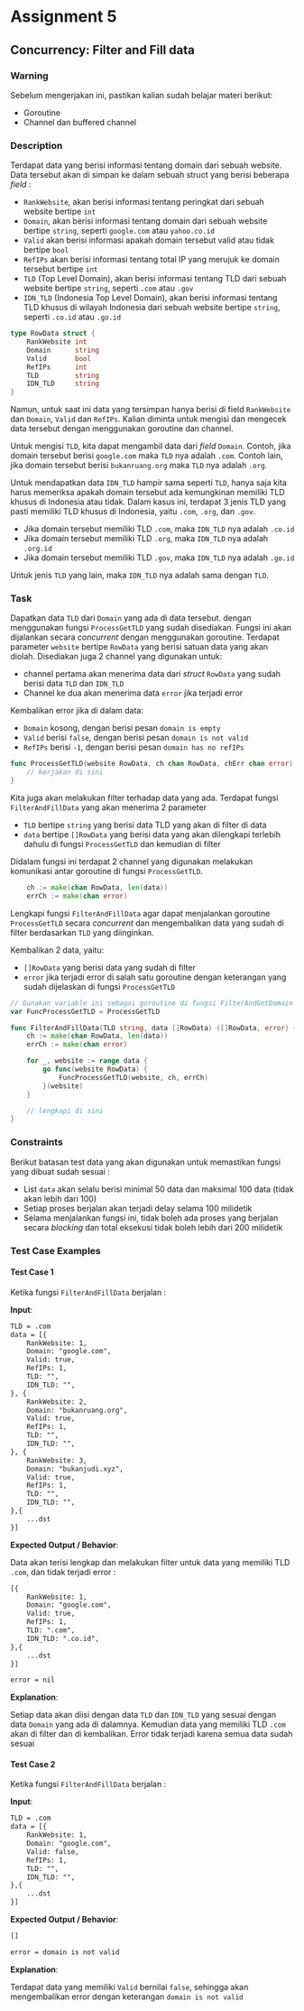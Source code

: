 # Assignment 5

## Concurrency: Filter and Fill data

### Warning

Sebelum mengerjakan ini, pastikan kalian sudah belajar materi berikut:

- Goroutine
- Channel dan buffered channel

### Description

Terdapat data yang berisi informasi tentang domain dari sebuah website. Data tersebut akan di simpan ke dalam sebuah struct yang berisi beberapa _field_ :

- `RankWebsite`, akan berisi informasi tentang peringkat dari sebuah website bertipe `int`
- `Domain`, akan berisi informasi tentang domain dari sebuah website bertipe `string`, seperti `google.com` atau `yahoo.co.id`
- `Valid` akan berisi informasi apakah domain tersebut valid atau tidak bertipe `bool`
- `RefIPs` akan berisi informasi tentang total IP yang merujuk ke domain tersebut bertipe `int`
- `TLD` (Top Level Domain), akan berisi informasi tentang TLD dari sebuah website bertipe `string`, seperti `.com` atau `.gov`
- `IDN_TLD` (Indonesia Top Level Domain), akan berisi informasi tentang TLD khusus di wilayah Indonesia dari sebuah website bertipe `string`, seperti `.co.id` atau `.go.id`

```go
type RowData struct {
    RankWebsite int    
    Domain      string 
    Valid       bool  
    RefIPs      int  
    TLD         string 
    IDN_TLD     string 
}
```

Namun, untuk saat ini data yang tersimpan hanya berisi di field `RankWebsite` dan `Domain`, `Valid` dan `RefIPs`. Kalian diminta untuk mengisi dan mengecek data tersebut dengan menggunakan goroutine dan channel.

Untuk mengisi `TLD`, kita dapat mengambil data dari _field_ `Domain`. Contoh, jika domain tersebut berisi `google.com` maka `TLD` nya adalah `.com`.  Contoh lain, jika domain tersebut berisi `bukanruang.org` maka `TLD` nya adalah `.org`.

Untuk mendapatkan data `IDN_TLD` hampir sama seperti `TLD`, hanya saja kita harus memeriksa apakah domain tersebut ada kemungkinan memiliki TLD khusus di Indonesia atau tidak. Dalam kasus ini, terdapat 3 jenis TLD yang pasti memiliki TLD khusus di Indonesia, yaitu `.com`, `.org`, dan `.gov`.

- Jika domain tersebut memiliki TLD `.com`, maka `IDN_TLD` nya adalah `.co.id`
- Jika domain tersebut memiliki TLD `.org`, maka `IDN_TLD` nya adalah `.org.id`
- Jika domain tersebut memiliki TLD `.gov`, maka `IDN_TLD` nya adalah `.go.id`

Untuk jenis `TLD` yang lain, maka `IDN_TLD` nya adalah sama dengan `TLD`.

### Task

Dapatkan data `TLD` dari `Domain` yang ada di data tersebut. dengan menggunakan fungsi `ProcessGetTLD` yang sudah disediakan. Fungsi ini akan dijalankan secara _concurrent_ dengan menggunakan goroutine. Terdapat parameter `website` bertipe `RowData` yang berisi satuan data yang akan diolah. Disediakan juga 2 channel yang digunakan untuk:

- channel pertama akan menerima data dari _struct_ `RowData` yang sudah berisi data `TLD` dan `IDN_TLD`
- Channel ke dua akan menerima data `error` jika terjadi error

Kembalikan error jika di dalam data:

- `Domain` kosong, dengan berisi pesan `domain is empty`
- `Valid` berisi `false`, dengan berisi pesan `domain is not valid`
- `RefIPs` berisi `-1`, dengan berisi pesan `domain has no refIPs`

```go
func ProcessGetTLD(website RowData, ch chan RowData, chErr chan error) {
    // kerjakan di sini
}
```

Kita juga akan melakukan filter terhadap data yang ada. Terdapat fungsi `FilterAndFillData` yang akan menerima 2 parameter

- `TLD` bertipe `string` yang berisi data TLD yang akan di filter di data
- `data` bertipe `[]RowData` yang berisi data yang akan dilengkapi terlebih dahulu di fungsi `ProcessGetTLD` dan kemudian di filter

Didalam fungsi ini terdapat 2 channel yang digunakan melakukan komunikasi antar goroutine di fungsi `ProcessGetTLD`.

```go
    ch := make(chan RowData, len(data))
    errCh := make(chan error)
```

Lengkapi fungsi `FilterAndFillData` agar dapat menjalankan goroutine `ProcessGetTLD` secara _concurrent_ dan mengembalikan data yang sudah di filter berdasarkan `TLD` yang diinginkan.

Kembalikan 2 data, yaitu:

- `[]RowData` yang berisi data yang sudah di filter
- `error` jika terjadi error di salah satu goroutine dengan keterangan yang sudah dijelaskan di fungsi `ProcessGetTLD`

```go
// Gunakan variable ini sebagai goroutine di fungsi FilterAndGetDomain
var FuncProcessGetTLD = ProcessGetTLD

func FilterAndFillData(TLD string, data []RowData) ([]RowData, error) {
    ch := make(chan RowData, len(data))
    errCh := make(chan error)

    for _, website := range data {
        go func(website RowData) {
            FuncProcessGetTLD(website, ch, errCh)
        }(website)
    }

    // lengkapi di sini
}
```

### Constraints

Berikut batasan test data yang akan digunakan untuk memastikan fungsi yang dibuat sudah sesuai :

- List `data` akan selalu berisi minimal 50 data dan maksimal 100 data (tidak akan lebih dari 100)
- Setiap proses berjalan akan terjadi delay selama 100 milidetik
- Selama menjalankan fungsi ini, tidak boleh ada proses yang berjalan secara _blocking_ dan total eksekusi tidak boleh lebih dari 200 milidetik

### Test Case Examples

#### Test Case 1

Ketika fungsi `FilterAndFillData` berjalan :

**Input**:

```txt
TLD = .com
data = [{
    RankWebsite: 1,
    Domain: "google.com",
    Valid: true,
    RefIPs: 1,
    TLD: "",
    IDN_TLD: "",
}, {
    RankWebsite: 2,
    Domain: "bukanruang.org",
    Valid: true,
    RefIPs: 1,
    TLD: "",
    IDN_TLD: "",
}, {
    RankWebsite: 3,
    Domain: "bukanjudi.xyz",
    Valid: true,
    RefIPs: 1,
    TLD: "",
    IDN_TLD: "",
},{
    ...dst
}]
```

**Expected Output / Behavior**:

Data akan terisi lengkap dan melakukan filter untuk data yang memiliki TLD `.com`, dan tidak terjadi error :

```txt
[{
    RankWebsite: 1,
    Domain: "google.com",
    Valid: true,
    RefIPs: 1,
    TLD: ".com",
    IDN_TLD: ".co.id",
},{
    ...dst
}]

error = nil
```

**Explanation**:

Setiap data akan diisi dengan data `TLD` dan `IDN_TLD` yang sesuai dengan data `Domain` yang ada di dalamnya. Kemudian data yang memiliki TLD `.com` akan di filter dan di kembalikan. Error tidak terjadi karena semua data sudah sesuai

#### Test Case 2

Ketika fungsi `FilterAndFillData` berjalan :

**Input**:

```txt
TLD = .com
data = [{
    RankWebsite: 1,
    Domain: "google.com",
    Valid: false,
    RefIPs: 1,
    TLD: "",
    IDN_TLD: "",
},{
    ...dst
}]
```

**Expected Output / Behavior**:

```txt
[]

error = domain is not valid
```

**Explanation**:

Terdapat data yang memiliki `Valid` bernilai `false`, sehingga akan mengembalikan error dengan keterangan `domain is not valid`
